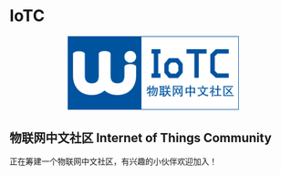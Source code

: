 # IoTC

<p align="center">
    <a href="http://iotc.org.cn">
        <img src="img/logo_blue.svg" width="300"/>
    </a>
</p>

## 物联网中文社区 Internet of Things Community

正在筹建一个物联网中文社区，有兴趣的小伙伴欢迎加入！